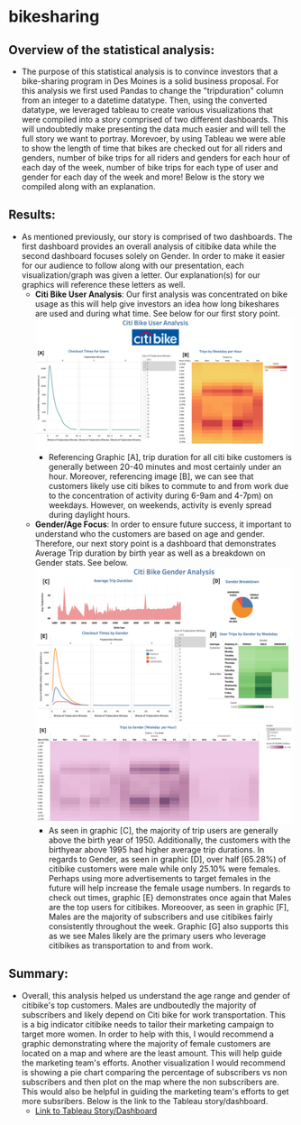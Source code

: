 # bikesharing

## Overview of the statistical analysis:
   * The purpose of this statistical analysis is to convince investors that a bike-sharing program in Des Moines is a solid business proposal. For this analysis we first used Pandas to change the "tripduration" column from an integer to a datetime datatype. Then, using the converted datatype, we leveraged tableau to create various visualizations that were compiled into a story comprised of two different dashboards. This will undoubtedly make presenting the data much easier and will tell the full story we want to portray. Morevoer, by using Tableau we were able to show the length of time that bikes are checked out for all riders and genders, number of bike trips for all riders and genders for each hour of each day of the week, number of bike trips for each type of user and gender for each day of the week and more! Below is the story we compiled along with an explanation. 

## Results:
   * As mentioned previously, our story is comprised of two dashboards. The first dashboard provides an overall analysis of citibike data while the second dashboard focuses solely on Gender. In order to make it easier for our audience to follow along with our presentation, each visualization/graph was given a letter. Our explanation(s) for our graphics will reference these letters as well. 
     * **Citi Bike User Analysis**: Our first analysis was concentrated on bike usage as this will help give investors an idea how long bikeshares are used and during what time. See below for our first story point.
         ![User Analysis](Story/User_Analysis_Dash2.png)
       * Referencing Graphic [A], trip duration for all citi bike customers is generally between 20-40 minutes and most certainly under an hour. Moreover, referencing image [B], we can see that customers likely use citi bikes to commute to and from work due to the concentration of activity during 6-9am and 4-7pm) on weekdays. However, on weekends, activity is evenly spread during daylight hours.  
     * **Gender/Age Focus**: In order to ensure future success, it important to understand who the customers are based on age and gender. Therefore, our next story point is a dashboard that demonstrates Average Trip duration by birth year as well as a breakdown on Gender stats. See below.
         ![Gender Focus](Story/Gender_Dash2.png)
         ![Trips by Gender](Story/Trips_by_Gender_WpH2.png)
       * As seen in graphic [C], the majority of trip users are generally above the birth year of 1950. Additionally, the customers with the birthyear above 1995 had higher average trip durations. In regards to Gender, as seen in graphic [D], over half [65.28%) of citibike customers were male while only 25.10% were females. Perhaps using more advertisements to target females in the future will help increase the female usage numbers. In regards to check out times, graphic [E} demonstrates once again that Males are the top users for citibikes. Moreoover, as seen in graphic [F], Males are the majority of subscribers and use citibikes fairly consistently throughout the week. Graphic [G] also supports this as we see Males likely are the primary users who leverage citibikes as transportation to and from work.    

## Summary:
   * Overall, this analysis helped us understand the age range and gender of citibike's top customers. Males are undboutedly the majority of subscribers and likely depend on Citi bike for work transportation. This is a big indicator citibike needs to tailor their marketing campaign to target more women. In order to help with this, I would recommend a graphic demonstrating where the majority of female customers are located on a map and where are the least amount. This will help guide the marketing team's efforts. Another visualization I would recommend is showing a pie chart comparing the percentage of subscribers vs non subscribers and then plot on the map where the non subscribers are. This would also be helpful in guiding the marketing team's efforts to get more subsribers. Below is the link to the Tableau story/dashboard.
     * [Link to Tableau Story/Dashboard](https://public.tableau.com/views/CitibikeAnalysis_16550881514350/Final_Story_Morales?:language=en-US&publish=yes&:display_count=n&:origin=viz_share_link)






